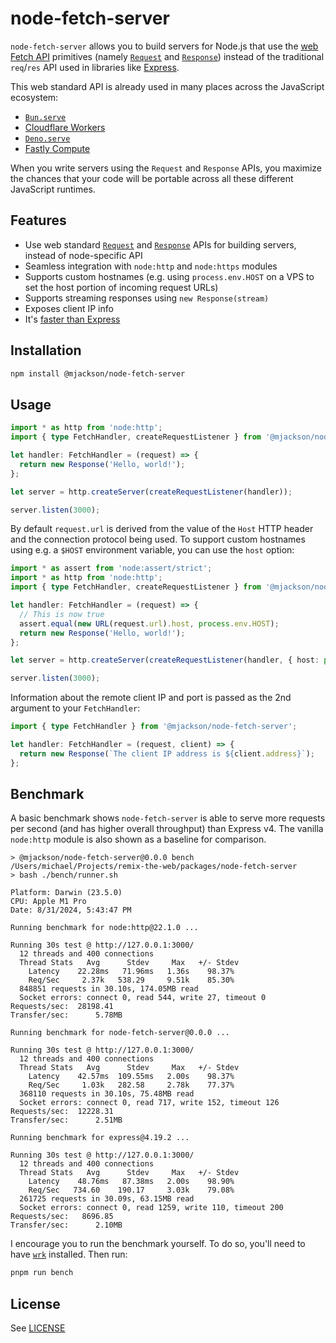 # node-fetch-server

`node-fetch-server` allows you to build servers for Node.js that use the [web Fetch API](https://developer.mozilla.org/en-US/docs/Web/API/Fetch_API) primitives (namely [`Request`](https://developer.mozilla.org/en-US/docs/Web/API/Request) and [`Response`](https://developer.mozilla.org/en-US/docs/Web/API/Response)) instead of the traditional `req`/`res` API used in libraries like [Express](https://expressjs.com/).

This web standard API is already used in many places across the JavaScript ecosystem:

- [`Bun.serve`](https://bun.sh/docs/api/http#bun-serve)
- [Cloudflare Workers](https://developers.cloudflare.com/workers/runtime-apis/handlers/fetch/)
- [`Deno.serve`](https://docs.deno.com/api/deno/~/Deno.serve)
- [Fastly Compute](https://js-compute-reference-docs.edgecompute.app/docs/)

When you write servers using the `Request` and `Response` APIs, you maximize the chances that your code will be portable across all these different JavaScript runtimes.

## Features

- Use web standard [`Request`](https://developer.mozilla.org/en-US/docs/Web/API/Request) and [`Response`](https://developer.mozilla.org/en-US/docs/Web/API/Response) APIs for building servers, instead of node-specific API
- Seamless integration with `node:http` and `node:https` modules
- Supports custom hostnames (e.g. using `process.env.HOST` on a VPS to set the host portion of incoming request URLs)
- Supports streaming responses using `new Response(stream)`
- Exposes client IP info
- It's [faster than Express](#benchmark)

## Installation

```sh
npm install @mjackson/node-fetch-server
```

## Usage

```ts
import * as http from 'node:http';
import { type FetchHandler, createRequestListener } from '@mjackson/node-fetch-server';

let handler: FetchHandler = (request) => {
  return new Response('Hello, world!');
};

let server = http.createServer(createRequestListener(handler));

server.listen(3000);
```

By default `request.url` is derived from the value of the `Host` HTTP header and the connection protocol being used. To support custom hostnames using e.g. a `$HOST` environment variable, you can use the `host` option:

```ts
import * as assert from 'node:assert/strict';
import * as http from 'node:http';
import { type FetchHandler, createRequestListener } from '@mjackson/node-fetch-server';

let handler: FetchHandler = (request) => {
  // This is now true
  assert.equal(new URL(request.url).host, process.env.HOST);
  return new Response('Hello, world!');
};

let server = http.createServer(createRequestListener(handler, { host: process.env.HOST }));

server.listen(3000);
```

Information about the remote client IP and port is passed as the 2nd argument to your `FetchHandler`:

```ts
import { type FetchHandler } from '@mjackson/node-fetch-server';

let handler: FetchHandler = (request, client) => {
  return new Response(`The client IP address is ${client.address}`);
};
```

## Benchmark

A basic benchmark shows `node-fetch-server` is able to serve more requests per second (and has higher overall throughput) than Express v4. The vanilla `node:http` module is also shown as a baseline for comparison.

```
> @mjackson/node-fetch-server@0.0.0 bench /Users/michael/Projects/remix-the-web/packages/node-fetch-server
> bash ./bench/runner.sh

Platform: Darwin (23.5.0)
CPU: Apple M1 Pro
Date: 8/31/2024, 5:43:47 PM

Running benchmark for node:http@22.1.0 ...

Running 30s test @ http://127.0.0.1:3000/
  12 threads and 400 connections
  Thread Stats   Avg      Stdev     Max   +/- Stdev
    Latency    22.28ms   71.96ms   1.36s    98.37%
    Req/Sec     2.37k   538.29     9.51k    85.30%
  848851 requests in 30.10s, 174.05MB read
  Socket errors: connect 0, read 544, write 27, timeout 0
Requests/sec:  28198.41
Transfer/sec:      5.78MB

Running benchmark for node-fetch-server@0.0.0 ...

Running 30s test @ http://127.0.0.1:3000/
  12 threads and 400 connections
  Thread Stats   Avg      Stdev     Max   +/- Stdev
    Latency    42.57ms  109.55ms   2.00s    98.37%
    Req/Sec     1.03k   282.58     2.78k    77.37%
  368110 requests in 30.10s, 75.48MB read
  Socket errors: connect 0, read 717, write 152, timeout 126
Requests/sec:  12228.31
Transfer/sec:      2.51MB

Running benchmark for express@4.19.2 ...

Running 30s test @ http://127.0.0.1:3000/
  12 threads and 400 connections
  Thread Stats   Avg      Stdev     Max   +/- Stdev
    Latency    48.76ms   87.38ms   2.00s    98.90%
    Req/Sec   734.60    190.17     3.03k    79.08%
  261725 requests in 30.09s, 63.15MB read
  Socket errors: connect 0, read 1259, write 110, timeout 200
Requests/sec:   8696.85
Transfer/sec:      2.10MB
```

I encourage you to run the benchmark yourself. To do so, you'll need to have [`wrk`](https://github.com/wg/wrk) installed. Then run:

```sh
pnpm run bench
```

## License

See [LICENSE](https://github.com/mjackson/remix-the-web/blob/main/LICENSE)
